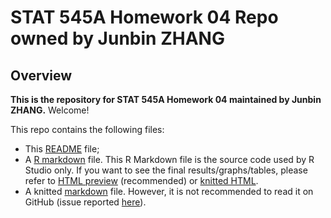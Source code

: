 # STAT 545A Homework 04 Repo owned by Junbin ZHANG

## Overview

**This is the repository for STAT 545A Homework 04 maintained by Junbin ZHANG.** Welcome!

This repo contains the following files:
- This [README](README.md) file; 
- A [R markdown](hw04.rmd) file. This R Markdown file is the source code used by R Studio only. If you want to see the final results/graphs/tables, please refer to [HTML preview](https://cdn.rawgit.com/STAT545-UBC-students/hw04-zjbthomas/f44d974d/hw04.html) (recommended) or [knitted HTML](hw04.html).
- A knitted [markdown](hw04.md) file. However, it is not recommended to read it on GitHub (issue reported [here](https://github.com/STAT545-UBC/Discussion-Internal/issues/30)).
